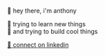 👋 hey there, i'm anthony

🌱 trying to learn new things</br>
🔨 and trying to build cool things</br>

<a href="https://www.linkedin.com/in/anthonyjamesmichaels">💼 connect on linkedin</a>
